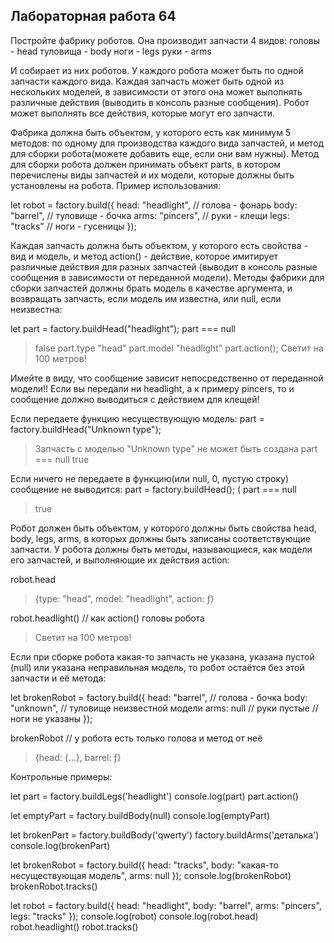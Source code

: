 ## Лабораторная работа 64
Постройте фабрику роботов. Она производит запчасти 4 видов:
головы - head
туловища - body
ноги - legs
руки - arms

И собирает из них роботов. У каждого робота может быть по одной запчасти каждого вида. Каждая запчасть может быть одной из нескольких моделей, в зависимости от этого она может выполнять различные действия (выводить в консоль разные сообщения). Робот может выполнять все действия, которые могут его запчасти.

Фабрика должна быть объектом, у которого есть  как минимум 5 методов: по одному для производства каждого вида запчастей, и метод для сборки робота(можете добавить еще, если они  вам нужны). Метод для сборки робота должен принимать объект parts, в котором перечислены виды запчастей и их модели, которые должны быть установлены на робота. Пример использования:


let robot = factory.build({
    head: "headlight",  // голова - фонарь
    body: "barrel",     // туловище - бочка
    arms: "pincers",    // руки - клещи
    legs: "tracks"      // ноги - гусеницы
});

Каждая запчасть должна быть объектом, у которого есть свойства - вид и модель, и метод action() - действие, которое имитирует различные действия для разных запчастей (выводит в консоль разные сообщения в зависимости от переданной модели). Методы фабрики для сборки запчастей должны брать модель в качестве аргумента, и возвращать запчасть, если модель им известна, или null, если неизвестна:

let part = factory.buildHead("headlight");
part === null
> false
part.type
> "head"
part.model
> "headlight"
part.action();
> Светит на 100 метров!

Имейте в виду, что сообщение зависит непосредственно от переданной модели!! Если вы передали ни headlight, а к примеру pincers, то и сообщение должно выводиться с действием для клещей!

Если передаете функцию несуществующую модель:
part = factory.buildHead("Unknown type");
> Запчасть с моделью "Unknown type" не может быть создана
part === null
> true

Если ничего не передаете в  функцию(или null, 0, пустую строку) сообщение не выводится:
part = factory.buildHead(); (
part === null
> true




Робот должен быть объектом, у которого должны быть свойства head, body, legs, arms, в которых должны быть записаны соответствующие запчасти. У робота должны быть методы, называющиеся, как модели его запчастей, и выполняющие их действия action:

robot.head
> {type: "head", model: "headlight", action: ƒ}

robot.headlight()  // как action() головы робота
> Светит на 100 метров!

Если при сборке робота какая-то запчасть не указана, указана пустой (null) или указана неправильная модель, то робот остаётся без этой запчасти и её метода:

let brokenRobot = factory.build({
    head: "barrel",  // голова - бочка
    body: "unknown",    // туловище неизвестной модели
    arms: null          // руки пустые
                        // ноги не указаны
});

brokenRobot  // у робота есть только голова и метод от неё
> {head: {…}, barrel: ƒ}


Контрольные примеры:

let part = factory.buildLegs('headlight')
console.log(part)
part.action()

> 



let emptyPart = factory.buildBody(null)
console.log(emptyPart)
>


let brokenPart = factory.buildBody('qwerty')
factory.buildArms('деталька')
console.log(brokenPart)
>



let brokenRobot = factory.build({
    head: "tracks",
    body: "какая-то несуществующая модель",
    arms: null
});
console.log(brokenRobot)
brokenRobot.tracks()
> 




let robot = factory.build({
    head: "headlight",
    body: "barrel",
    arms: "pincers",
    legs: "tracks"
});
console.log(robot)
console.log(robot.head)
robot.headlight()
robot.tracks()

>


